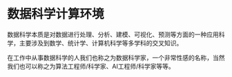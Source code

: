 # 数据科学计算环境

数据科学本质是对数据进行处理、分析、建模、可视化、预测等方面的一种应用科学，主要涉及到数学、统计学、计算机科学等多学科的交叉知识。

在工作中从事数据科学的人我们也称之为数据科学家，一个非常性感的名称，当然我们也可以称之为算法工程师/科学家、AI工程师/科学家等等。

